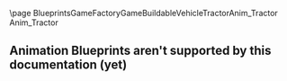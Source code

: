 \page BlueprintsGameFactoryGameBuildableVehicleTractorAnim_Tractor Anim_Tractor
## Animation Blueprints aren't supported by this documentation (yet)
